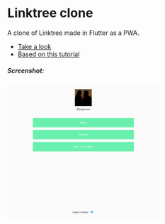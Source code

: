 # Linktree clone

A clone of Linktree made in Flutter as a PWA.

- [Take a look](https://lj-linktree-clone.web.app/)
- [Based on this tutorial](https://www.youtube.com/watch?v=6ERQ__yqbk0&t=2097s)

##### Screenshot:
<img src="https://github.com/luizjacomn/linktree_clone/raw/master/screenshots/linktree-clone.png" height="300em" />